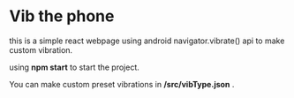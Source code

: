 # Vib the phone

this is a simple react webpage using android navigator.vibrate() api to make custom vibration.

using **npm start** to start the project.

You can make custom preset vibrations in **/src/vibType.json** .
